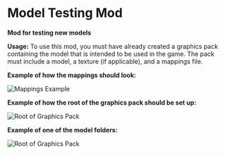 # Model Testing Mod

**Mod for testing new models**

**Usage:**
To use this mod, you must have already created a graphics pack containing the model that is intended to be used in the game. 
The pack must include a model, a texture (if applicable), and a mappings file.

**Example of how the mappings should look:**

![Mappings Example](https://i1264.photobucket.com/albums/jj488/Jarrod_Schantz/Mappings_zpsffjsllh4.png)

**Example of how the root of the graphics pack should be set up:**

![Root of Graphics Pack](https://i1264.photobucket.com/albums/jj488/Jarrod_Schantz/Graphics%20Pack%20Root_zpsltjm6ghx.png)

**Example of one of the model folders:**

![Root of Graphics Pack](https://i1264.photobucket.com/albums/jj488/Jarrod_Schantz/Model%20with%20Texture_zpsvhfbjlcz.png)
